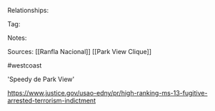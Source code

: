 
Relationships:

Tag:

Notes:

Sources:
[[Ranfla Nacional]]
[[Park View Clique]]

#westcoast 


'Speedy de Park View'

https://www.justice.gov/usao-edny/pr/high-ranking-ms-13-fugitive-arrested-terrorism-indictment